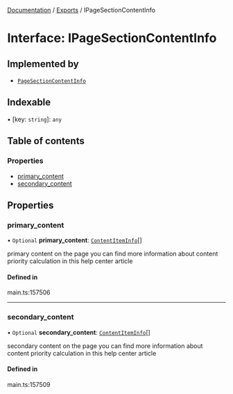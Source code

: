 [Documentation](../README.md) / [Exports](../modules.md) / IPageSectionContentInfo

# Interface: IPageSectionContentInfo

## Implemented by

- [`PageSectionContentInfo`](../classes/PageSectionContentInfo.md)

## Indexable

▪ [key: `string`]: `any`

## Table of contents

### Properties

- [primary\_content](IPageSectionContentInfo.md#primary_content)
- [secondary\_content](IPageSectionContentInfo.md#secondary_content)

## Properties

### primary\_content

• `Optional` **primary\_content**: [`ContentItemInfo`](../classes/ContentItemInfo.md)[]

primary content on the page
you can find more information about content priority calculation in this help center article

#### Defined in

main.ts:157506

___

### secondary\_content

• `Optional` **secondary\_content**: [`ContentItemInfo`](../classes/ContentItemInfo.md)[]

secondary content on the page
you can find more information about content priority calculation in this help center article

#### Defined in

main.ts:157509
